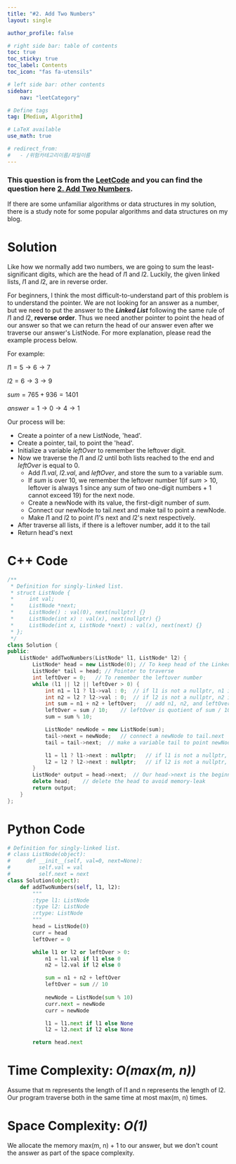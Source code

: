 ```yaml
---
title: "#2. Add Two Numbers"
layout: single

author_profile: false

# right side bar: table of contents
toc: true
toc_sticky: true
toc_label: Contents
toc_icon: "fas fa-utensils"

# left side bar: other contents
sidebar:
    nav: "leetCategory"

# Define tags
tag: [Medium, Algorithm]

# LaTeX available
use_math: true

# redirect_from:
#   - /위험카테고리이름/파일이름
---
```


<div class="notice--danger">
<h3>This question is from the <a href="https://leetcode.com">LeetCode</a>  and you can find the question here <a href="https://leetcode.com/problems/add-two-numbers/">2. Add Two Numbers</a>.</h3>
<p>If there are some unfamiliar algorithms or data structures in my solution, there is a study note for some popular algorithms and data structures on my blog.</p>
</div>

# Solution
Like how we normally add two numbers, we are going to sum the least-significant digits, which are the head of $l1$ and $l2$. Luckily, the given linked lists, $l1$ and $l2$, are in reverse order. 

For beginners, I think the most difficult-to-understand part of this problem is to understand the pointer. We are not looking for an answer as a number, but we need to put the answer to the ***Linked List*** following the same rule of $l1$ and $l2$, **reverse order**. Thus we need another pointer to point the head of our answer so that we can return the head of our answer even after we traverse our answer's ListNode.  For more explanation, please read the example process below.

For example:

$l1 = 5 \to 6 \to 7$

$l2 = 6 \to 3 \to 9$

$sum = 765 + 936 = 1401$

$answer = 1 \to 0 \to 4 \to 1$

Our process will be:

+ Create a pointer of a new ListNode, 'head'.
+ Create a pointer, tail, to point the 'head'.
+ Initialize a variable $leftOver$ to remember the leftover digit.
+ Now we traverse the $l1$ and $l2$ until both lists reached to the end and $leftOver$ is equal to $0$.
  + Add $l1.val$, $l2.val$, and $leftOver$, and store the sum to a variable $sum$.
  + If $sum$ is over $10$, we remember the leftover number 1(if $sum > 10$, leftover is always 1 since any sum of two one-digit numbers + 1 cannot exceed 19) for the next node.
  +  Create a newNode with its value, the first-digit number of $sum$.
  + Connect our newNode to tail.next and make tail to point a newNode.
  + Make $l1$ and $l2$ to point $l1$'s next and $l2$'s next respectively.
+ After traverse all lists, if there is a leftover number, add it to the tail
+ Return head's next

# C++ Code
```c++
/**
 * Definition for singly-linked list.
 * struct ListNode {
 *     int val;
 *     ListNode *next;
 *     ListNode() : val(0), next(nullptr) {}
 *     ListNode(int x) : val(x), next(nullptr) {}
 *     ListNode(int x, ListNode *next) : val(x), next(next) {}
 * };
 */
class Solution {
public:
    ListNode* addTwoNumbers(ListNode* l1, ListNode* l2) {
        ListNode* head = new ListNode(0); // To keep head of the Linked List
        ListNode* tail = head; // Pointer to traverse
        int leftOver = 0;   // To remember the leftover number
        while (l1 || l2 || leftOver > 0) {
            int n1 = l1 ? l1->val : 0;  // if l1 is not a nullptr, n1 is l1->val
            int n2 = l2 ? l2->val : 0;  // if l2 is not a nullptr, n2 is l2->val
            int sum = n1 + n2 + leftOver;   // add n1, n2, and leftOver
            leftOver = sum / 10;    // leftOver is quotient of sum / 10;
            sum = sum % 10;

            ListNode* newNode = new ListNode(sum);
            tail->next = newNode;   // connect a newNode to tail.next
            tail = tail->next;  // make a variable tail to point newNode

            l1 = l1 ? l1->next : nullptr;   // if l1 is not a nullptr, make l1 to point l1.next
            l2 = l2 ? l2->next : nullptr;   // if l2 is not a nullptr, make l2 to point l2.next
        }
        ListNode* output = head->next;  // Our head->next is the beginning of the answer
        delete head;    // delete the head to avoid memory-leak
        return output;
    }
};
```


# Python Code
~~~python
# Definition for singly-linked list.
# class ListNode(object):
#     def __init__(self, val=0, next=None):
#         self.val = val
#         self.next = next
class Solution(object):
    def addTwoNumbers(self, l1, l2):
        """
        :type l1: ListNode
        :type l2: ListNode
        :rtype: ListNode
        """
        head = ListNode(0)
        curr = head
        leftOver = 0

        while l1 or l2 or leftOver > 0:
            n1 = l1.val if l1 else 0
            n2 = l2.val if l2 else 0

            sum = n1 + n2 + leftOver
            leftOver = sum // 10
            
            newNode = ListNode(sum % 10)
            curr.next = newNode
            curr = newNode

            l1 = l1.next if l1 else None
            l2 = l2.next if l2 else None

        return head.next
~~~

# Time Complexity: *O(max(m, n))*
Assume that m represents the length of l1 and n represents the length of l2.
Our program traverse both in the same time at most max(m, n) times.

# Space Complexity: *O(1)*
We allocate the memory max(m, n) + 1 to our answer, but we don't count the answer as part of the space complexity.

